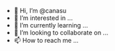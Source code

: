 - 👋 Hi, I’m @canasu
- 👀 I’m interested in ...
- 🌱 I’m currently learning ...
- 💞️ I’m looking to collaborate on ...
- 📫 How to reach me ...

<!---
canasu/canasu is a ✨ special ✨ repository because its `README.md` (this file) appears on your GitHub profile.
You can click the Preview link to take a look at your changes.
--->
